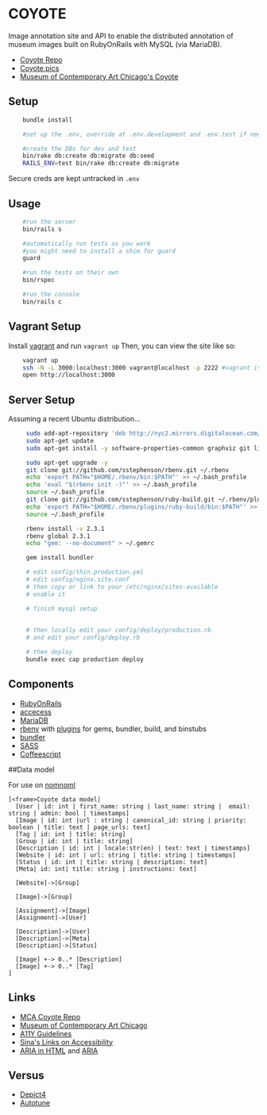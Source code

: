 COYOTE
====

Image annotation site and API to enable the distributed annotation of museum images built on RubyOnRails with MySQL (via MariaDB). 

- [Coyote Repo](http://github.com/coyote-team/coyote)
- [Coyote.pics](https://coyote.pics/)
- [Museum of Contemporary Art Chicago's Coyote](http://coyote.mcachicago.org)

## Setup

```bash
    bundle install

    #set up the .env, override at .env.development and .env.test if needed

    #create the DBs for dev and test
    bin/rake db:create db:migrate db:seed
    RAILS_ENV=test bin/rake db:create db:migrate
```

Secure creds are kept untracked in `.env`


## Usage 

```bash
    #run the server
    bin/rails s

    #automatically run tests as you work
    #you might need to install a shim for guard
    guard

    #run the tests on their own
    bin/rspec

    #run the console
    bin/rails c
```

## Vagrant Setup

Install [vagrant](https://www.vagrantup.com/downloads.html) and run `vagrant up`  Then, you can view the site like so:

```bash
	vagrant up
    ssh -N -L 3000:localhost:3000 vagrant@localhost -p 2222 #vagrant is the password
    open http://localhost:3000
```

## Server Setup

Assuming a recent Ubuntu distribution...

```bash
     sudo add-apt-repository 'deb http://nyc2.mirrors.digitalocean.com/mariadb/repo/10.0/ubuntu trusty main'
     sudo apt-get update
     sudo apt-get install -y software-properties-common graphviz git libpq-dev gawk build-essential libreadline6-dev zlib1g-dev libssl-dev libyaml-dev autoconf libgdbm-dev libncurses5-dev automake libtool bison pkg-config libffi-dev mariadb-server libmariadbclient-dev git make gcc  zlib1g-dev  libssl-dev libreadline6-dev libxml2-dev libsqlite3-dev nginx openssl libreadline6 libreadline6-dev curl git-core zlib1g libyaml-dev libsqlite3-dev sqlite3 libxml2-dev libxslt-dev autoconf libc6-dev libgdbm-dev ncurses-dev automake libtool pkg-config libffi-dev libv8-dev  imagemagick libmagickwand-dev fail2ban ruby-mysql 

     sudo apt-get upgrade -y
     git clone git://github.com/sstephenson/rbenv.git ~/.rbenv
     echo 'export PATH="$HOME/.rbenv/bin:$PATH"' >> ~/.bash_profile
     echo 'eval "$(rbenv init -)"' >> ~/.bash_profile
     source ~/.bash_profile
     git clone git://github.com/sstephenson/ruby-build.git ~/.rbenv/plugins/ruby-build
     echo 'export PATH="$HOME/.rbenv/plugins/ruby-build/bin:$PATH"' >> ~/.bash_profile
     source ~/.bash_profile

     rbenv install -v 2.3.1
     rbenv global 2.3.1
     echo "gem: --no-document" > ~/.gemrc

     gem install bundler

     # edit config/thin.production.yml
     # edit config/nginx.site.conf 
     # then copy or link to your /etc/nginx/sites-available
     # enable it

     # finish mysql setup
     

     # then locally edit your config/deploy/production.rb
     # and edit your config/deploy.rb

     # then deploy
     bundle exec cap production deploy
```

## Components

- [RubyOnRails](http://rubyonrails.org/)
- [accecess](http://lukyvj.github.io/accecss/)
- [MariaDB](https://mariadb.org/) 
- [rbenv](http://rbenv.org/) with [plugins](https://github.com/sstephenson/rbenv/wiki/Plugins) for gems, bundler, build, and binstubs
- [bundler](http://bundler.io/)
- [SASS](http://sass-lang.com/)
- [Coffeescript](http://coffeescript.org/)

##Data model

For use on [nomnoml](http://www.nomnoml.com/)

    [<frame>Coyote data model|
      [User | id: int | first_name: string | last_name: string |  email: string | admin: bool | timestamps]
      [Image | id: int |url : string | canonical_id: string | priority: boolean | title: text | page_urls: text]
      [Tag | id: int | title: string]
      [Group | id: int | title: string]
      [Description | id: int | locale:str(en) | text: text | timestamps]
      [Website | id: int | url: string | title: string | timestamps]
      [Status | id: int | title: string | description: text]
      [Meta| id: int| title: string | instructions: text]

      [Website]->[Group]

      [Image]->[Group]

      [Assignment]->[Image]
      [Assignment]->[User]

      [Description]->[User]
      [Description]->[Meta]
      [Description]->[Status]

      [Image] +-> 0..* [Description]
      [Image] +-> 0..* [Tag]
    ]

 
## Links

- [MCA Coyote Repo](https://github.com/mcachicago/coyote)
- [Museum of Contemporary Art Chicago](http://www2.mcachicago.org/) 
- [A11Y Guidelines](http://a11yproject.com/)
- [Sina's Links on Accessibility](http://www.sinabahram.com/resources.php)
- [ARIA in HTML](http://rawgit.com/w3c/aria-in-html/master/index.html) and [ARIA](http://www.w3.org/TR/wai-aria/states_and_properties#global_states)

## Versus
- [Depict4](http://depictfor.us/)
- [Autotune](https://github.com/voxmedia/autotune/)
